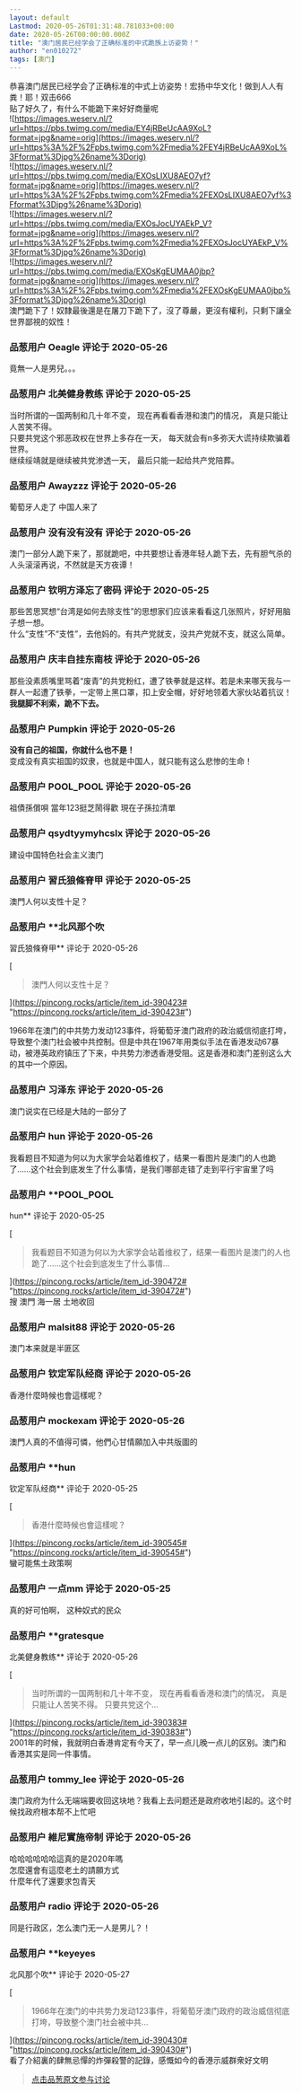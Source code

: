 ```yaml
---
layout: default
Lastmod: 2020-05-26T01:31:48.781033+00:00
date: 2020-05-26T00:00:00.000Z
title: "澳门居民已经学会了正确标准的中式跪族上访姿势！"
author: "en010272"
tags: [澳门]
---
```


恭喜澳门居民已经学会了正确标准的中式上访姿势！宏扬中华文化！做到人人有粪！耶！双击666  
贴了好久了，有什么不能跪下来好好商量呢  
![https://images.weserv.nl/?url=https://pbs.twimg.com/media/EY4jRBeUcAA9XoL?format=jpg&name=orig](https://images.weserv.nl/?url=https%3A%2F%2Fpbs.twimg.com%2Fmedia%2FEY4jRBeUcAA9XoL%3Fformat%3Djpg%26name%3Dorig)  
![https://images.weserv.nl/?url=https://pbs.twimg.com/media/EXOsLIXU8AEO7yf?format=jpg&name=orig](https://images.weserv.nl/?url=https%3A%2F%2Fpbs.twimg.com%2Fmedia%2FEXOsLIXU8AEO7yf%3Fformat%3Djpg%26name%3Dorig)  
![https://images.weserv.nl/?url=https://pbs.twimg.com/media/EXOsJocUYAEkP_V?format=jpg&name=orig](https://images.weserv.nl/?url=https%3A%2F%2Fpbs.twimg.com%2Fmedia%2FEXOsJocUYAEkP_V%3Fformat%3Djpg%26name%3Dorig)  
![https://images.weserv.nl/?url=https://pbs.twimg.com/media/EXOsKgEUMAA0jbp?format=jpg&name=orig](https://images.weserv.nl/?url=https%3A%2F%2Fpbs.twimg.com%2Fmedia%2FEXOsKgEUMAA0jbp%3Fformat%3Djpg%26name%3Dorig)  
澳門跪下了！奴隸最後還是在屠刀下跪下了，沒了尊嚴，更沒有權利，只剩下讓全世界鄙視的奴性！

            
### 品葱用户 **Oeagle** 评论于 2020-05-26
        
竟無一人是男兒。。。
        


            
### 品葱用户 **北美健身教练** 评论于 2020-05-25
        
当时所谓的一国两制和几十年不变， 现在再看看香港和澳门的情况， 真是只能让人苦笑不得。  
只要共党这个邪恶政权在世界上多存在一天， 每天就会有n多弥天大谎持续欺骗着世界。  
继续绥靖就是继续被共党渗透一天， 最后只能一起给共产党陪葬。
        


            
### 品葱用户 **Awayzzz** 评论于 2020-05-26
        
葡萄牙人走了 中国人来了
        


            
### 品葱用户 **没有没有没有** 评论于 2020-05-26
        
澳门一部分人跪下来了，那就跪吧，中共要想让香港年轻人跪下去，先有胆气杀的人头滚滚再说，不然就是天方夜谭！
        


            
### 品葱用户 **钦明方泽忘了密码** 评论于 2020-05-25
        
那些苦思冥想“台湾是如何去除支性”的思想家们应该来看看这几张照片，好好用脑子想一想。  
什么“支性”不“支性”，去他妈的。有共产党就支，没共产党就不支，就这么简单。
        


            
### 品葱用户 **庆丰自挂东南枝** 评论于 2020-05-26
        
那些没素质嘴里骂着“废青”的共党粉红，遭了铁拳就是这样。若是未来哪天我与一群人一起遭了铁拳，一定带上黑口罩，扣上安全帽，好好地领着大家伙站着抗议！**我腿脚不利索，跪不下去。**
        


            
### 品葱用户 **Pumpkin** 评论于 2020-05-26
        
**没有自己的祖国，你就什么也不是！**  
变成没有真实祖国的奴隶，也就是中国人，就只能有这么悲惨的生命！
        


            
### 品葱用户 **POOL_POOL** 评论于 2020-05-26
        
祖債孫償唄 當年123挺芝鬧得歡 現在子孫拉清單
        


            
### 品葱用户 **qsydtyymyhcslx** 评论于 2020-05-26
        
建设中国特色社会主义澳门
        


            
### 品葱用户 **習氏狼條脊甲** 评论于 2020-05-25
        
澳門人何以支性十足？
        


            
### 品葱用户 **北风那个吹 
習氏狼條脊甲** 评论于 2020-05-26
        
[

> 澳門人何以支性十足？

](https://pincong.rocks/article/item_id-390423# "https://pincong.rocks/article/item_id-390423#")  
  
1966年在澳门的中共势力发动123事件，将葡萄牙澳门政府的政治威信彻底打垮，导致整个澳门社会被中共控制。但是中共在1967年用类似手法在香港发动67暴动，被港英政府镇压了下来，中共势力渗透香港受阻。这是香港和澳门差别这么大的其中一个原因。
        


            
### 品葱用户 **习泽东** 评论于 2020-05-26
        
澳门说实在已经是大陆的一部分了
        


            
### 品葱用户 **hun** 评论于 2020-05-26
        
我看题目不知道为何以为大家学会站着维权了，结果一看图片是澳门的人也跪了……这个社会到底发生了什么事情，是我们哪部走错了走到平行宇宙里了吗
        


            
### 品葱用户 **POOL_POOL 
hun** 评论于 2020-05-25
        
[

> 我看题目不知道为何以为大家学会站着维权了，结果一看图片是澳门的人也跪了……这个社会到底发生了什么事情...

](https://pincong.rocks/article/item_id-390472# "https://pincong.rocks/article/item_id-390472#")  
搜 澳門 海一居 土地收回
        


            
### 品葱用户 **malsit88** 评论于 2020-05-26
        
澳门本来就是半匪区
        


            
### 品葱用户 **钦定军队经商** 评论于 2020-05-26
        
香港什麼時候也會這樣呢？
        


            
### 品葱用户 **mockexam** 评论于 2020-05-26
        
澳門人真的不值得可憐，他們心甘情願加入中共版圖的
        


            
### 品葱用户 **hun 
钦定军队经商** 评论于 2020-05-25
        
[

> 香港什麼時候也會這樣呢？

](https://pincong.rocks/article/item_id-390545# "https://pincong.rocks/article/item_id-390545#")  
蠻可能焦土政策啊
        


            
### 品葱用户 **一点mm** 评论于 2020-05-25
        
真的好可怕啊， 这种奴式的民众
        


            
### 品葱用户 **gratesque 
北美健身教练** 评论于 2020-05-26
        
[

> 当时所谓的一国两制和几十年不变， 现在再看看香港和澳门的情况， 真是只能让人苦笑不得。 只要共党这个...

](https://pincong.rocks/article/item_id-390383# "https://pincong.rocks/article/item_id-390383#")  
2001年的时候，我就明白香港肯定有今天了，早一点儿晚一点儿的区别。澳门和香港其实是同一件事情。
        


            
### 品葱用户 **tommy_lee** 评论于 2020-05-26
        
澳门政府为什么无端端要收回这块地？我看上去问题还是政府收地引起的。这个时候找政府根本帮不上忙吧
        


            
### 品葱用户 **維尼實施帝制** 评论于 2020-05-26
        
哈哈哈哈哈哈這真的是2020年嗎  
怎麼還會有這麼老土的請願方式  
什麼年代了還要求包青天
        


            
### 品葱用户 **radio** 评论于 2020-05-26
        
同是行政区，怎么澳门无一人是男儿？！
        


            
### 品葱用户 **keyeyes 
北风那个吹** 评论于 2020-05-27
        
[

> 1966年在澳门的中共势力发动123事件，将葡萄牙澳门政府的政治威信彻底打垮，导致整个澳门社会被中共...

](https://pincong.rocks/article/item_id-390430# "https://pincong.rocks/article/item_id-390430#")  
看了介紹裏的肆無忌憚的炸彈殺警的記錄，感慨如今的香港示威群衆好文明
        






> [点击品葱原文参与讨论](https://pincong.rocks/article/19408)


